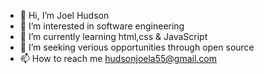 - 👋 Hi, I’m Joel Hudson
- 👀 I’m interested in software engineering
- 🌱 I’m currently learning html,css & JavaScript 
- 💞️ I’m seeking verious opportunities  through open source
- 📫 How to reach me hudsonjoela55@gmail.com

<!---
hudson-joel/hudson-joel is a ✨ special ✨ repository because its `README.md` (this file) appears on your GitHub profile.
You can click the Preview link to take a look at your changes.
--->
